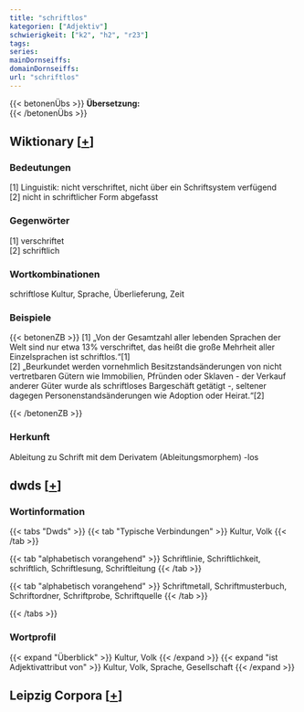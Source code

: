 ```yaml
---
title: "schriftlos"
kategorien: ["Adjektiv"]
schwierigkeit: ["k2", "h2", "r23"]
tags:
series:
mainDornseiffs:
domainDornseiffs:
url: "schriftlos"
---
```


{{< betonenÜbs >}}
**Übersetzung:**  
{{< /betonenÜbs >}}

## Wiktionary [[+](https://de.wiktionary.org/wiki/schriftlos)]

### Bedeutungen
[1] Linguistik: nicht verschriftet, nicht über ein Schriftsystem verfügend  
[2] nicht in schriftlicher Form abgefasst  

### Gegenwörter
[1] verschriftet  
[2] schriftlich  

### Wortkombinationen
schriftlose Kultur, Sprache, Überlieferung, Zeit  

### Beispiele
{{< betonenZB >}}
[1] „Von der Gesamtzahl aller lebenden Sprachen der Welt sind nur etwa 13% verschriftet, das heißt die große Mehrheit aller Einzelsprachen ist schriftlos.“[1]  
[2] „Beurkundet werden vornehmlich Besitzstandsänderungen von nicht vertretbaren Gütern wie Immobilien, Pfründen oder Sklaven - der Verkauf anderer Güter wurde als schriftloses Bargeschäft getätigt -, seltener dagegen Personenstandsänderungen wie Adoption oder Heirat.“[2]  

{{< /betonenZB >}}
### Herkunft
Ableitung zu Schrift mit dem Derivatem (Ableitungsmorphem) -los  



## dwds [[+](https://www.dwds.de/wb/schriftlos)]

### Wortinformation
{{< tabs "Dwds" >}}
{{< tab "Typische Verbindungen" >}}
Kultur, Volk
{{< /tab >}}

{{< tab "alphabetisch vorangehend" >}}
Schriftlinie, Schriftlichkeit, schriftlich, Schriftlesung, Schriftleitung
{{< /tab >}}

{{< tab "alphabetisch vorangehend" >}}
Schriftmetall, Schriftmusterbuch, Schriftordner, Schriftprobe, Schriftquelle
{{< /tab >}}

{{< /tabs >}}

### Wortprofil
{{< expand "Überblick" >}} Kultur, Volk {{< /expand >}}
{{< expand "ist Adjektivattribut von" >}} Kultur, Volk, Sprache, Gesellschaft {{< /expand >}}

## Leipzig Corpora [[+](https://corpora.uni-leipzig.de/en/res?word=schriftlos&corpusId=deu_newscrawl-public_2018)]

